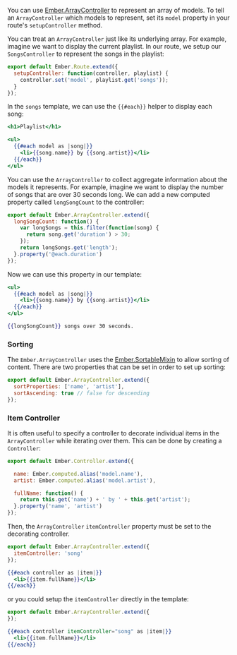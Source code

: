 You can use [Ember.ArrayController](http://emberjs.com/api/classes/Ember.ArrayController.html) to represent an array of models. To tell an
`ArrayController` which models to represent, set its `model` property
in your route's `setupController` method.

You can treat an `ArrayController` just like its underlying array. For
example, imagine we want to display the current playlist. In our route,
we setup our `SongsController` to represent the songs in the playlist:

```javascript {data-filename=app/routes/songs.js}
export default Ember.Route.extend({
  setupController: function(controller, playlist) {
    controller.set('model', playlist.get('songs'));
  }
});
```

In the `songs` template, we can use the `{{#each}}` helper to display
each song:

```handlebars {data-filename=app/templates/songs.hbs}
<h1>Playlist</h1>

<ul>
  {{#each model as |song|}}
    <li>{{song.name}} by {{song.artist}}</li>
  {{/each}}
</ul>
```

You can use the `ArrayController` to collect aggregate information about
the models it represents. For example, imagine we want to display the
number of songs that are over 30 seconds long. We can add a new computed
property called `longSongCount` to the controller:

```javascript {data-filename=app/controllers/songs.js}
export default Ember.ArrayController.extend({
  longSongCount: function() {
    var longSongs = this.filter(function(song) {
      return song.get('duration') > 30;
    });
    return longSongs.get('length');
  }.property('@each.duration')
});
```

Now we can use this property in our template:

```handlebars {data-filename=app/templates/songs.hbs}
<ul>
  {{#each model as |song|}}
    <li>{{song.name}} by {{song.artist}}</li>
  {{/each}}
</ul>

{{longSongCount}} songs over 30 seconds.
```

### Sorting

The `Ember.ArrayController` uses the [Ember.SortableMixin](http://emberjs.com/api/classes/Ember.SortableMixin.html) to allow sorting
of content. There are two properties that can be set in order to set up sorting:

```javascript {data-filename=app/controllers/songs.js}
export default Ember.ArrayController.extend({
  sortProperties: ['name', 'artist'],
  sortAscending: true // false for descending
});
```

### Item Controller

It is often useful to specify a controller to decorate individual items in
the `ArrayController` while iterating over them. This can be done by
creating a `Controller`:
 
```javascript {data-filename=app/controllers/song.js}
export default Ember.Controller.extend({

  name: Ember.computed.alias('model.name'),
  artist: Ember.computed.alias('model.artist'),

  fullName: function() {
    return this.get('name') + ' by ' + this.get('artist');
  }.property('name', 'artist')
});
```

Then, the `ArrayController` `itemController` property must be set to
the decorating controller.

```javascript {data-filename=app/controllers/songs.js}
export default Ember.ArrayController.extend({
  itemController: 'song'
});
```

```handlebars {data-filename=app/templates/songs.hbs}
{{#each controller as |item|}}
  <li>{{item.fullName}}</li>
{{/each}}
```

or you could setup the `itemController` directly in the template:

```javascript {data-filename=app/controllers/songs.js}
export default Ember.ArrayController.extend({
});
```

```handlebars {data-filename=app/templates/songs.hbs}
{{#each controller itemController="song" as |item|}}
  <li>{{item.fullName}}</li>
{{/each}}
```
